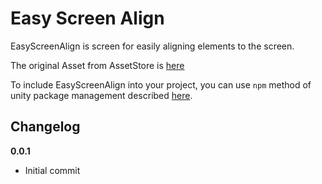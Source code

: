 # Easy Screen Align

EasyScreenAlign is screen for easily aligning elements to the screen.

The original Asset from AssetStore is [here](https://www.assetstore.unity3d.com/en/#!/content/75607)

To include EasyScreenAlign into your project, you can use `npm` method of unity package management described [here](https://github.com/minhhh/UBootstrap).

## Changelog

**0.0.1**

* Initial commit

<br/>

